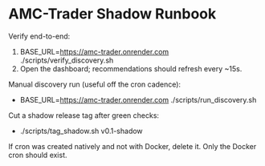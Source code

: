 # AMC-Trader Shadow Runbook

Verify end-to-end:
1. BASE_URL=https://amc-trader.onrender.com ./scripts/verify_discovery.sh
2. Open the dashboard; recommendations should refresh every ~15s.

Manual discovery run (useful off the cron cadence):
- BASE_URL=https://amc-trader.onrender.com ./scripts/run_discovery.sh

Cut a shadow release tag after green checks:
- ./scripts/tag_shadow.sh v0.1-shadow

If cron was created natively and not with Docker, delete it. Only the Docker cron should exist.